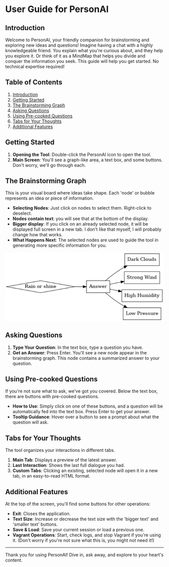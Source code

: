 # User Guide for PersonAI

## Introduction

Welcome to PersonAI, your friendly companion for brainstorming and exploring new ideas and questions! Imagine having a chat with a highly knowledgeable friend. You explain what you're curious about, and they help you explore it. Or think of it as a MindMap that helps you divide and conquer the information you seek. This guide will help you get started. No technical expertise required!

## Table of Contents

1. [Introduction](#introduction)
2. [Getting Started](#getting-started)
3. [The Brainstorming Graph](#the-brainstorming-graph)
4. [Asking Questions](#asking-questions)
5. [Using Pre-cooked Questions](#using-pre-cooked-questions)
6. [Tabs for Your Thoughts](#tabs-for-your-thoughts)
7. [Additional Features](#additional-features)

## Getting Started

1. **Opening the Tool**: Double-click the PersonAI icon to open the tool.
2. **Main Screen**: You'll see a graph-like area, a text box, and some buttons. Don't worry, we'll go through each.

## The Brainstorming Graph

This is your visual board where ideas take shape. Each 'node' or bubble represents an idea or piece of information. 

- **Selecting Nodes**: Just click on nodes to select them. Right-click to deselect.
- **Nodes contain text**: you will see that at the bottom of the display.
- **Bigger display**: If you click on an already selected node, it will be displayed full screen in a new tab. I don't like that myself, I will probably change how that works.
- **What Happens Next**: The selected nodes are used to guide the tool in generating more specific information for you.

![Main screen](main.png)

## Asking Questions

1. **Type Your Question**: In the text box, type a question you have.
2. **Get an Answer**: Press Enter. You'll see a new node appear in the brainstorming graph. This node contains a summarized answer to your question.

<!-- Insert visual here -->

## Using Pre-cooked Questions

If you're not sure what to ask, we've got you covered. Below the text box, there are buttons with pre-cooked questions.

- **How to Use**: Simply click on one of these buttons, and a question will be automatically fed into the text box. Press Enter to get your answer.
- **Tooltip Guidance**: Hover over a button to see a prompt about what the question will ask.

<!-- Insert visual here -->

## Tabs for Your Thoughts

The tool organizes your interactions in different tabs. 

1. **Main Tab**: Displays a preview of the latest answer.
2. **Last Interaction**: Shows the last full dialogue you had.
3. **Custom Tabs**: Clicking an existing, selected node will open it in a new tab, in an easy-to-read HTML format.

<!-- Insert visual here -->

## Additional Features

At the top of the screen, you'll find some buttons for other operations:

- **Exit**: Closes the application.
- **Text Size**: Increase or decrease the text size with the 'bigger text' and 'smaller text' buttons.
- **Save & Load**: Save your current session or load a previous one.
- **Vagrant Operations**: Start, check logs, and stop Vagrant if you're using it. (Don't worry if you're not sure what this is, you might not need it!)

<!-- Insert visual here -->

---

Thank you for using PersonAI! Dive in, ask away, and explore to your heart's content.


